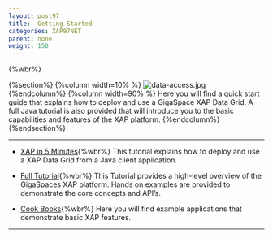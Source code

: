 ```yaml
---
layout: post97
title:  Getting Started
categories: XAP97NET
parent: none
weight: 150
---
```


{%wbr%}

{%section%}
{%column width=10% %}
![data-access.jpg](/attachment_files/subject/data-access.png)
{%endcolumn%}
{%column width=90% %}
Here you will find a quick start guide that explains how to deploy and use a GigaSpace XAP Data Grid.
A full Java tutorial is also provided that will introduce you to the basic capabilities and features of the XAP platform.
{%endcolumn%}
{%endsection%}

<hr/>

- [XAP in 5 Minutes](./dotnet-your-first-data-grid-application.html){%wbr%}
This tutorial explains how to deploy and use a XAP Data Grid from a Java client application.


- [Full Tutorial](./net-home.html){%wbr%}
This Tutorial provides a high-level overview of the GigaSpaces XAP platform. Hands on examples are provided to demonstrate the core concepts and API’s.

- [Cook Books](./cook-books.html){%wbr%}
Here you will find example applications that demonstrate basic XAP features.

<hr/>
